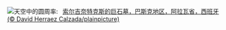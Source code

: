 ![](https://www.bing.com/th?id=OHR.BasqueDolmen_ZH-CN2364777801_UHD.jpg&w=1000)天空中的圆周率:&nbsp;&ensp;[索尔吉奈特克斯的巨石墓，巴斯克地区，阿拉瓦省，西班牙 (© David Herraez Calzada/plainpicture)](https://www.bing.com/th?id=OHR.BasqueDolmen_ZH-CN2364777801_UHD.jpg)
<br><br/>
